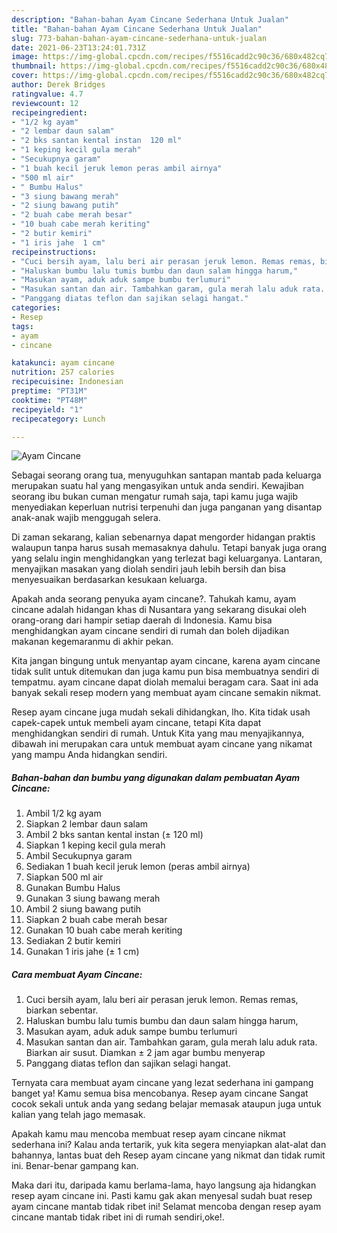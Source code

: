 ```yaml
---
description: "Bahan-bahan Ayam Cincane Sederhana Untuk Jualan"
title: "Bahan-bahan Ayam Cincane Sederhana Untuk Jualan"
slug: 773-bahan-bahan-ayam-cincane-sederhana-untuk-jualan
date: 2021-06-23T13:24:01.731Z
image: https://img-global.cpcdn.com/recipes/f5516cadd2c90c36/680x482cq70/ayam-cincane-foto-resep-utama.jpg
thumbnail: https://img-global.cpcdn.com/recipes/f5516cadd2c90c36/680x482cq70/ayam-cincane-foto-resep-utama.jpg
cover: https://img-global.cpcdn.com/recipes/f5516cadd2c90c36/680x482cq70/ayam-cincane-foto-resep-utama.jpg
author: Derek Bridges
ratingvalue: 4.7
reviewcount: 12
recipeingredient:
- "1/2 kg ayam"
- "2 lembar daun salam"
- "2 bks santan kental instan  120 ml"
- "1 keping kecil gula merah"
- "Secukupnya garam"
- "1 buah kecil jeruk lemon peras ambil airnya"
- "500 ml air"
- " Bumbu Halus"
- "3 siung bawang merah"
- "2 siung bawang putih"
- "2 buah cabe merah besar"
- "10 buah cabe merah keriting"
- "2 butir kemiri"
- "1 iris jahe  1 cm"
recipeinstructions:
- "Cuci bersih ayam, lalu beri air perasan jeruk lemon. Remas remas, biarkan sebentar."
- "Haluskan bumbu lalu tumis bumbu dan daun salam hingga harum,"
- "Masukan ayam, aduk aduk sampe bumbu terlumuri"
- "Masukan santan dan air. Tambahkan garam, gula merah lalu aduk rata. Biarkan air susut. Diamkan ± 2 jam agar bumbu menyerap"
- "Panggang diatas teflon dan sajikan selagi hangat."
categories:
- Resep
tags:
- ayam
- cincane

katakunci: ayam cincane 
nutrition: 257 calories
recipecuisine: Indonesian
preptime: "PT31M"
cooktime: "PT48M"
recipeyield: "1"
recipecategory: Lunch

---
```



![Ayam Cincane](https://img-global.cpcdn.com/recipes/f5516cadd2c90c36/680x482cq70/ayam-cincane-foto-resep-utama.jpg)

Sebagai seorang orang tua, menyuguhkan santapan mantab pada keluarga merupakan suatu hal yang mengasyikan untuk anda sendiri. Kewajiban seorang ibu bukan cuman mengatur rumah saja, tapi kamu juga wajib menyediakan keperluan nutrisi terpenuhi dan juga panganan yang disantap anak-anak wajib menggugah selera.

Di zaman  sekarang, kalian sebenarnya dapat mengorder hidangan praktis walaupun tanpa harus susah memasaknya dahulu. Tetapi banyak juga orang yang selalu ingin menghidangkan yang terlezat bagi keluarganya. Lantaran, menyajikan masakan yang diolah sendiri jauh lebih bersih dan bisa menyesuaikan berdasarkan kesukaan keluarga. 



Apakah anda seorang penyuka ayam cincane?. Tahukah kamu, ayam cincane adalah hidangan khas di Nusantara yang sekarang disukai oleh orang-orang dari hampir setiap daerah di Indonesia. Kamu bisa menghidangkan ayam cincane sendiri di rumah dan boleh dijadikan makanan kegemaranmu di akhir pekan.

Kita jangan bingung untuk menyantap ayam cincane, karena ayam cincane tidak sulit untuk ditemukan dan juga kamu pun bisa membuatnya sendiri di tempatmu. ayam cincane dapat diolah memalui beragam cara. Saat ini ada banyak sekali resep modern yang membuat ayam cincane semakin nikmat.

Resep ayam cincane juga mudah sekali dihidangkan, lho. Kita tidak usah capek-capek untuk membeli ayam cincane, tetapi Kita dapat menghidangkan sendiri di rumah. Untuk Kita yang mau menyajikannya, dibawah ini merupakan cara untuk membuat ayam cincane yang nikamat yang mampu Anda hidangkan sendiri.

<!--inarticleads1-->

##### Bahan-bahan dan bumbu yang digunakan dalam pembuatan Ayam Cincane:

1. Ambil 1/2 kg ayam
1. Siapkan 2 lembar daun salam
1. Ambil 2 bks santan kental instan (± 120 ml)
1. Siapkan 1 keping kecil gula merah
1. Ambil Secukupnya garam
1. Sediakan 1 buah kecil jeruk lemon (peras ambil airnya)
1. Siapkan 500 ml air
1. Gunakan  Bumbu Halus
1. Gunakan 3 siung bawang merah
1. Ambil 2 siung bawang putih
1. Siapkan 2 buah cabe merah besar
1. Gunakan 10 buah cabe merah keriting
1. Sediakan 2 butir kemiri
1. Gunakan 1 iris jahe (± 1 cm)




<!--inarticleads2-->

##### Cara membuat Ayam Cincane:

1. Cuci bersih ayam, lalu beri air perasan jeruk lemon. Remas remas, biarkan sebentar.
1. Haluskan bumbu lalu tumis bumbu dan daun salam hingga harum,
1. Masukan ayam, aduk aduk sampe bumbu terlumuri
1. Masukan santan dan air. Tambahkan garam, gula merah lalu aduk rata. Biarkan air susut. Diamkan ± 2 jam agar bumbu menyerap
1. Panggang diatas teflon dan sajikan selagi hangat.




Ternyata cara membuat ayam cincane yang lezat sederhana ini gampang banget ya! Kamu semua bisa mencobanya. Resep ayam cincane Sangat cocok sekali untuk anda yang sedang belajar memasak ataupun juga untuk kalian yang telah jago memasak.

Apakah kamu mau mencoba membuat resep ayam cincane nikmat sederhana ini? Kalau anda tertarik, yuk kita segera menyiapkan alat-alat dan bahannya, lantas buat deh Resep ayam cincane yang nikmat dan tidak rumit ini. Benar-benar gampang kan. 

Maka dari itu, daripada kamu berlama-lama, hayo langsung aja hidangkan resep ayam cincane ini. Pasti kamu gak akan menyesal sudah buat resep ayam cincane mantab tidak ribet ini! Selamat mencoba dengan resep ayam cincane mantab tidak ribet ini di rumah sendiri,oke!.

